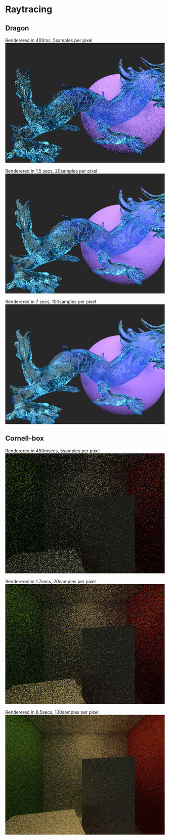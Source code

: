 # Raytracing

## Dragon

Renderered in 400ms, 5samples per pixel
 ![Current result](./output/dragon5/color.jpg) 

Renderered in 1.5 secs, 20samples per pixel
![Current result](./output/dragon20/color.jpg)

Renderered in 7 secs, 100samples per pixel
![Current result](./output/dragon100/color.jpg)


## Cornell-box
Renderered in 450msecs, 5samples per pixel
![Current result](./output/cornell5/color.jpg)

Renderered in 1.7secs, 20samples per pixel
![Current result](./output/cornell20/color.jpg)

Renderered in 8.5secs, 100samples per pixel
![Current result](./output/cornell100/color.jpg)
